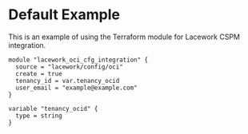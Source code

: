# Default Example

This is an example of using the Terraform module for Lacework CSPM integration.

```hcl
module "lacework_oci_cfg_integration" {
  source = "lacework/config/oci"
  create = true
  tenancy_id = var.tenancy_ocid
  user_email = "example@example.com"
}

variable "tenancy_ocid" {
  type = string
}
```
